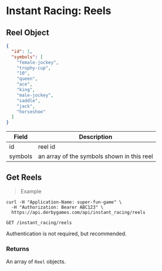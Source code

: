 # Instant Racing: Reels


## Reel Object

```json
{
  "id": 1,
  "symbols": [
    "female-jockey",
    "trophy-cup",
    "10",
    "queen",
    "ace",
    "king",
    "male-jockey",
    "saddle",
    "jack",
    "horseshoe"
  ]
}
```

Field | Description
----- | -----------
id | reel id
symbols | an array of the symbols shown in this reel


## Get Reels

> Example

```curl
curl -H "Application-Name: super-fun-game" \
  -H "Authorization: Bearer ABC123" \
  https://api.derbygames.com/api/instant_racing/reels
```

`GET /instant_racing/reels`

Authentication is not required, but recommended.

### Returns

An array of `Reel` objects.
